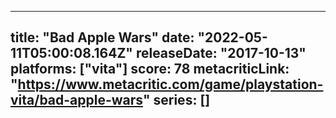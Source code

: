 
---
title: "Bad Apple Wars"
date: "2022-05-11T05:00:08.164Z"
releaseDate: "2017-10-13"
platforms: ["vita"]
score: 78
metacriticLink: "https://www.metacritic.com/game/playstation-vita/bad-apple-wars"
series: []
---
